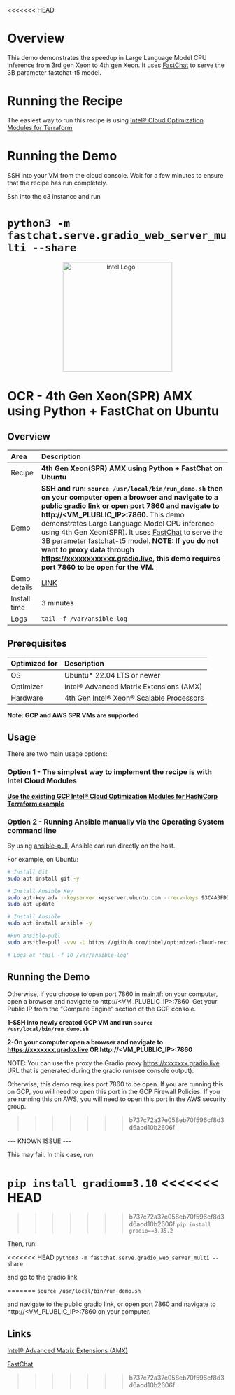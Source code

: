 <<<<<<< HEAD
# Overview
This demo demonstrates the speedup in Large Language Model CPU inference from 3rd gen Xeon to 4th gen Xeon. It uses [FastChat](https://github.com/lm-sys/FastChat) to serve the 3B parameter fastchat-t5 model.

# Running the Recipe
The easiest way to run this recipe is using [Intel® Cloud Optimization Modules for Terraform](https://github.com/intel/terraform-intel-gcp-vm/tree/main/examples/gcp-linux-fastchat)

# Running the Demo
SSH into your VM from the cloud console. Wait for a few minutes to ensure that the recipe has run completely. 

Ssh into the c3 instance and run

`python3 -m fastchat.serve.gradio_web_server_multi --share` 
=======
<p align="center">
  <img src="https://github.com/intel/optimized-cloud-recipes/blob/main/images/logo-classicblue-800px.png?raw=true" alt="Intel Logo" width="250"/>
</p>

# OCR - 4th Gen Xeon(SPR) AMX using Python + FastChat on Ubuntu

## Overview

| Area   | Description                                                 |
| :----- | :---------------------------------------------------------- |
| Recipe | **4th Gen Xeon(SPR) AMX using Python + FastChat on Ubuntu** |
Demo | **SSH and run: `source /usr/local/bin/run_demo.sh` then on your computer open a browser and navigate to a public gradio link or open port 7860 and navigate to http://<VM_PLUBLIC_IP>:7860.** This demo demonstrates Large Language Model CPU inference using 4th Gen Xeon(SPR). It uses [FastChat](https://github.com/lm-sys/FastChat) to serve the 3B parameter fastchat-t5 model. **NOTE: If you do not want to proxy data through https://xxxxxxxxxxxx.gradio.live, this demo requires port 7860 to be open for the VM.**
Demo details |  [LINK](https://github.com/lm-sys/FastChat)
| Install time | 3 minutes |
| Logs | `tail -f /var/ansible-log`|

## Prerequisites

| Optimized for | Description                              |
| :------------ | :--------------------------------------- |
| OS            | Ubuntu* 22.04 LTS or newer               |
| Optimizer     | Intel® Advanced Matrix Extensions (AMX)  |
| Hardware      | 4th Gen Intel® Xeon® Scalable Processors |

**Note: GCP and AWS SPR VMs are supported**

## Usage

There are two main usage options:

### Option 1 - The simplest way to implement the recipe is with Intel Cloud Modules

[**Use the existing GCP Intel® Cloud Optimization Modules for HashiCorp Terraform example**](https://github.com/intel/terraform-intel-gcp-vm/tree/main/examples/gcp-linux-fastchat)


### Option 2 - Running Ansible manually via the Operating System command line

By using [ansible-pull](https://docs.ansible.com/ansible/latest/cli/ansible-pull.html), Ansible can run directly on the host.

For example, on Ubuntu:

```bash
# Install Git 
sudo apt install git -y

# Install Ansible Key
sudo apt-key adv --keyserver keyserver.ubuntu.com --recv-keys 93C4A3FD7BB9C367
sudo apt update

# Install Ansible
sudo apt install ansible -y

#Run ansible-pull
sudo ansible-pull -vvv -U https://github.com/intel/optimized-cloud-recipes.git recipes/ai-fastchat-amx-ubuntu/recipe.yml

# Logs at 'tail -f 10 /var/ansible-log'
```

## Running the Demo


Otherwise, if you choose to open port 7860 in main.tf: on your computer, open a browser and navigate to http://<VM_PLUBLIC_IP>:7860. Get your Public IP from the "Compute Engine" section of the GCP console.

**1-SSH into newly created GCP VM and run `source /usr/local/bin/run_demo.sh`**

**2-On your computer open a browser and navigate to https://xxxxxxx.gradio.live OR http://<VM_PLUBLIC_IP>:7860**

NOTE: You can use the proxy the Gradio proxy https://xxxxxxx.gradio.live URL that is generated during the gradio run(see console output).

Otherwise, this demo requires port 7860 to be open. If you are running this on GCP, you will need to open this port in the GCP Firewall Policies. If you are running this on AWS, you will need to open this port in the AWS security group.
>>>>>>> b737c72a37e058eb70f596cf8d3d6acd10b2606f

--- KNOWN ISSUE ---

This may fail. In this case, run

`pip install gradio==3.10`
<<<<<<< HEAD
=======

>>>>>>> b737c72a37e058eb70f596cf8d3d6acd10b2606f
`pip install gradio==3.35.2`

Then, run:

<<<<<<< HEAD
`python3 -m fastchat.serve.gradio_web_server_multi --share` 

and go to the gradio link

 
=======
`source /usr/local/bin/run_demo.sh` 

and navigate to the public gradio link, or open port 7860 and navigate to http://<VM_PLUBLIC_IP>:7860 on your computer.

## Links

[Intel® Advanced Matrix Extensions (AMX)](https://www.intel.com/content/www/us/en/products/docs/accelerator-engines/advanced-matrix-extensions/overview.html)

[FastChat](https://github.com/lm-sys/FastChat)
>>>>>>> b737c72a37e058eb70f596cf8d3d6acd10b2606f
